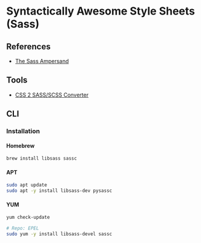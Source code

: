 # Syntactically Awesome Style Sheets (Sass)

## References

- [The Sass Ampersand](https://css-tricks.com/the-sass-ampersand/)

## Tools

- [CSS 2 SASS/SCSS Converter](https://css2sass.herokuapp.com)

## CLI

### Installation

#### Homebrew

```sh
brew install libsass sassc
```

#### APT

```sh
sudo apt update
sudo apt -y install libsass-dev pysassc
```

#### YUM

```sh
yum check-update

# Repo: EPEL
sudo yum -y install libsass-devel sassc
```
